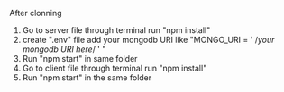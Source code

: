 After clonning 
1. Go to server file through terminal run "npm install"
2. create ".env" file add your mongodb URI like "MONGO_URI = ' /*your mongodb URI here*/ ' "
3. Run "npm start" in same folder
4. Go to client file through terminal run "npm install"
5. Run "npm start" in the same folder 